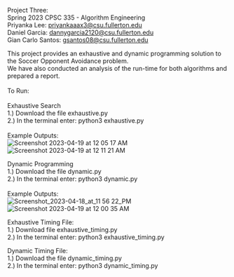 Project Three: <br>
Spring 2023 CPSC 335 - Algorithm Engineering <br>
Priyanka Lee: priyankaaax3@csu.fullerton.edu <br>
Daniel Garcia: dannygarcia2120@csu.fullerton.edu <br>
Gian Carlo Santos: gsantos08@csu.fullerton.edu <br>

This project provides an exhaustive and dynamic programming solution to the Soccer Opponent Avoidance problem. <br>
We have also conducted an analysis of the run-time for both algorithms and prepared a report. <br> 
<br>
To Run: <br>
<br>
Exhaustive Search <br>
1.) Download the file exhaustive.py <br>
2.) In the terminal enter: python3 exhaustive.py <br>
<br>
Example Outputs: <br>
![Screenshot 2023-04-19 at 12 05 17 AM](https://user-images.githubusercontent.com/78058333/232994192-348f2f07-be12-4559-be23-cf82180332ad.jpg)
![Screenshot 2023-04-19 at 12 11 21 AM](https://user-images.githubusercontent.com/78058333/232995683-e50ea296-bef6-402a-a3c9-9e848025acb1.jpg)

Dynamic Programming <br>
1.) Download the file dynamic.py <br>
2.) In the terminal enter: python3 dynamic.py <br>
<br>
Example Outputs: <br>
![Screenshot_2023-04-18_at_11 56 22_PM](https://user-images.githubusercontent.com/78058333/232992572-5e756ce3-abb7-4acd-8e48-8b27ee620932.jpg)
![Screenshot 2023-04-19 at 12 00 35 AM](https://user-images.githubusercontent.com/78058333/232992823-a072ca5c-3865-4913-b2b4-0f33afdc48e4.jpg)

Exhaustive Timing File: <br> 
1.) Download file exhaustive_timing.py <br> 
2.) In the terminal enter: python3 exhaustive_timing.py <br> 

Dynamic Timing File: <br> 
1.) Download the file dynamic_timing.py <br> 
2.) In the terminal enter: python3 dynamic_timing.py <br> 
